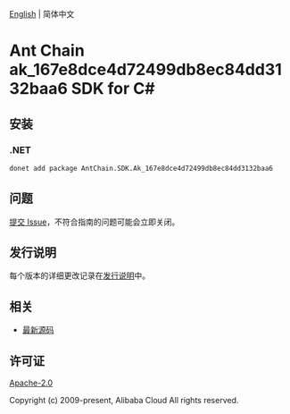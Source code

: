[English](README.md) | 简体中文

# Ant Chain ak_167e8dce4d72499db8ec84dd3132baa6 SDK for C#

## 安装

### .NET

```bash
donet add package AntChain.SDK.Ak_167e8dce4d72499db8ec84dd3132baa6
```

## 问题

[提交 Issue](https://github.com/alipay/antchain-openapi-prod-sdk/issues/new)，不符合指南的问题可能会立即关闭。

## 发行说明

每个版本的详细更改记录在[发行说明](./ChangeLog.txt)中。

## 相关

* [最新源码](https://github.com/antchain-openapi-prod-sdk)

## 许可证

[Apache-2.0](http://www.apache.org/licenses/LICENSE-2.0)

Copyright (c) 2009-present, Alibaba Cloud All rights reserved.
